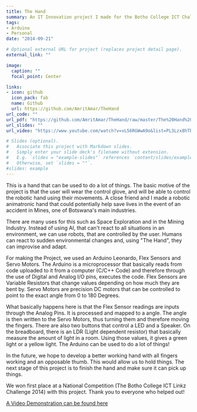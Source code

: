 ```yaml
---
title: The Hand
summary: An IT Innovation project I made for the Botho College ICT Challenge, a national competition.
tags:
- Arduino
- Personal
date: "2014-09-21"

# Optional external URL for project (replaces project detail page).
external_link: ""

image:
  caption: ""
  focal_point: Center

links:
- icon: github
  icon_pack: fab
  name: Github
  url: https://github.com/AmritAmar/TheHand
url_code: ""
url_pdf: "https://github.com/AmritAmar/TheHand/raw/master/The%20Hand%20-%20Project%20Documentation%20by%20Amrit%20Amar%20and%20Tawanda%20Mulalu.pdf"
url_slides: ""
url_video: "https://www.youtube.com/watch?v=vL56RGWwA9o&list=PL3Lzx8hTbaGUeELkre6fPQB8pKLX65-ph"

# Slides (optional).
#   Associate this project with Markdown slides.
#   Simply enter your slide deck's filename without extension.
#   E.g. `slides = "example-slides"` references `content/slides/example-slides.md`.
#   Otherwise, set `slides = ""`.
#slides: example
---
```


This is a hand that can be used to do a lot of things. The basic motive of the project is that the user will wear the control glove, and will be able to control the robotic hand using their movements. A close friend and I made a robotic animatronic hand that could potentially help save lives in the event of an accident in Mines, one of Botswana's main industries.

There are many uses for this such as Space Exploration and in the Mining Industry. Instead of using AI, that can't react to all situations in an environment, we can use robots, that are controlled by the user. Humans can react to sudden environmental changes and, using "The Hand", they can improvise and adapt.

For making the Project, we used an Arduino Leonardo, Flex Sensors and Servo Motors. The Arduino is a microprocessor that basically reads from code uploaded to it from a computer (C/C++ Code) and therefore through the use of Digital and Analog I/O pins, executes the code. Flex Sensors are Variable Resistors that change values depending on how much they are bent by. Servo Motors are precision DC motors that can be controlled to point to the exact angle from 0 to 180 Degrees.

What basically happens here is that the Flex Sensor readings are inputs through the Analog Pins. It is processed and mapped to a angle. The angle is then written to the Servo Motors, thus turning them and therefore moving the fingers. There are also two buttons that control a LED and a Speaker. On the breadboard, there is an LDR (Light dependent resistor) that basically measure the amount of light in a room. Using those values, it gives a green light or a yellow light. The Arduino can be used to do a lot of things!

In the future, we hope to develop a better working hand with all fingers working and an opposable thumb. This would allow us to hold things. The next stage of this project is to finish the hand and make sure it can pick up things.

We won first place at a National Competition (The Botho College ICT Linkz Challenge 2014) with this project. Thank you to everyone who helped out!

[A Video Demonstration can be found here](https://www.youtube.com/watch?v=TA5GpAQBzUY)
